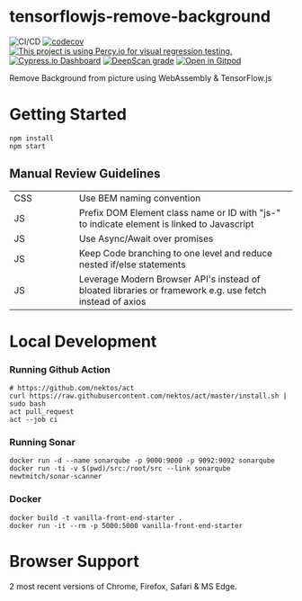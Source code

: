 # tensorflowjs-remove-background
![CI/CD](https://github.com/poly-glot/tensorflowjs-remove-background/workflows/CI/CD/badge.svg)
[![codecov](https://codecov.io/gh/poly-glot/tensorflowjs-remove-background/branch/master/graph/badge.svg)](https://codecov.io/gh/poly-glot/tensorflowjs-remove-background)
[![This project is using Percy.io for visual regression testing.](https://percy.io/static/images/percy-badge.svg)](https://percy.io/poly-glot/tensorflowjs-remove-background)
[![Cypress.io Dashboard](https://img.shields.io/badge/cypress-dashboard-brightgreen.svg)](https://dashboard.cypress.io/projects/jp2thc/runs)
[![DeepScan grade](https://deepscan.io/api/teams/8408/projects/10623/branches/149386/badge/grade.svg)](https://deepscan.io/dashboard#view=project&tid=8408&pid=10623&bid=149386)
[![Open in Gitpod](https://gitpod.io/button/open-in-gitpod.svg)](https://gitpod.io/#https://github.com/poly-glot/tensorflowjs-remove-background)

Remove Background from picture using WebAssembly & TensorFlow.js

# Getting Started
```
npm install
npm start
```

## Manual Review Guidelines
<table width="100%">
    <tr>
        <td width="100">CSS</td>
        <td>Use BEM naming convention </td>
    </tr>
    <tr>
        <td width="100">JS</td>
        <td>Prefix DOM Element class name or ID with "js-" to indicate element is linked to Javascript</td>
    </tr>    
    <tr>
        <td width="100">JS</td>
        <td>Use Async/Await over promises</td>
    </tr>        
    <tr>
        <td width="100">JS</td>
        <td>Keep Code branching to one level and reduce nested if/else statements</td>
    </tr>
    <tr>
        <td width="100">JS</td>
        <td>Leverage Modern Browser API's instead of bloated libraries or framework e.g. use fetch instead of axios</td>
    </tr>                            
</table>

# Local Development

### Running Github Action
```
# https://github.com/nektos/act
curl https://raw.githubusercontent.com/nektos/act/master/install.sh | sudo bash
act pull_request
act --job ci
```

### Running Sonar
```
docker run -d --name sonarqube -p 9000:9000 -p 9092:9092 sonarqube
docker run -ti -v $(pwd)/src:/root/src --link sonarqube newtmitch/sonar-scanner
```

### Docker
```
docker build -t vanilla-front-end-starter .
docker run -it --rm -p 5000:5000 vanilla-front-end-starter
```

# Browser Support
2 most recent versions of Chrome, Firefox, Safari & MS Edge.
